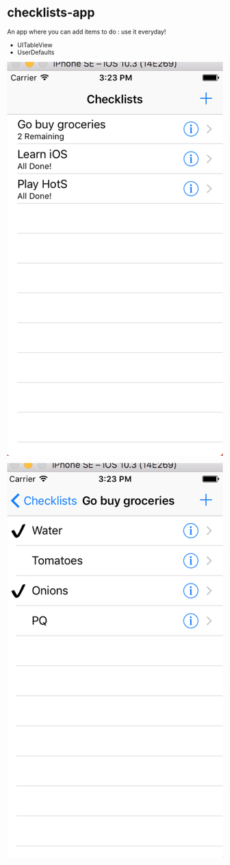 # checklists-app
An app where you can add items to do : use it everyday!

- UITableView
- UserDefaults

![Checklists-screen](https://github.com/Ru0f3ng/checklists-app/blob/master/checklists-ss.png)

![Items-scren](https://github.com/Ru0f3ng/checklists-app/blob/master/checklists-ss2.png)
